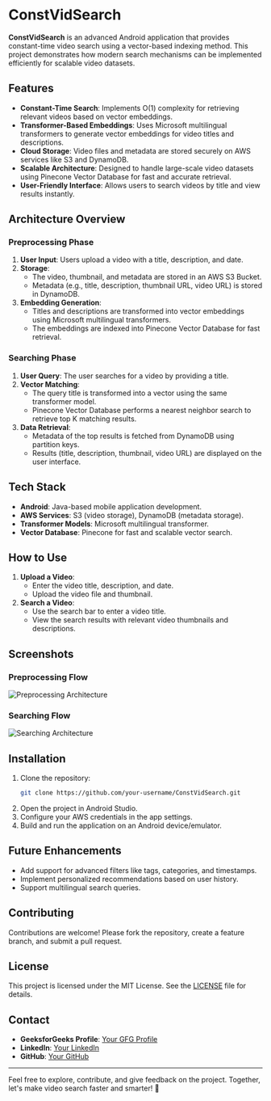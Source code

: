 # ConstVidSearch

**ConstVidSearch** is an advanced Android application that provides constant-time video search using a vector-based indexing method. This project demonstrates how modern search mechanisms can be implemented efficiently for scalable video datasets.

## Features

- **Constant-Time Search**: Implements O(1) complexity for retrieving relevant videos based on vector embeddings.
- **Transformer-Based Embeddings**: Uses Microsoft multilingual transformers to generate vector embeddings for video titles and descriptions.
- **Cloud Storage**: Video files and metadata are stored securely on AWS services like S3 and DynamoDB.
- **Scalable Architecture**: Designed to handle large-scale video datasets using Pinecone Vector Database for fast and accurate retrieval.
- **User-Friendly Interface**: Allows users to search videos by title and view results instantly.

## Architecture Overview

### Preprocessing Phase
1. **User Input**: Users upload a video with a title, description, and date.
2. **Storage**:
   - The video, thumbnail, and metadata are stored in an AWS S3 Bucket.
   - Metadata (e.g., title, description, thumbnail URL, video URL) is stored in DynamoDB.
3. **Embedding Generation**:
   - Titles and descriptions are transformed into vector embeddings using Microsoft multilingual transformers.
   - The embeddings are indexed into Pinecone Vector Database for fast retrieval.

### Searching Phase
1. **User Query**: The user searches for a video by providing a title.
2. **Vector Matching**:
   - The query title is transformed into a vector using the same transformer model.
   - Pinecone Vector Database performs a nearest neighbor search to retrieve top K matching results.
3. **Data Retrieval**:
   - Metadata of the top results is fetched from DynamoDB using partition keys.
   - Results (title, description, thumbnail, video URL) are displayed on the user interface.

## Tech Stack

- **Android**: Java-based mobile application development.
- **AWS Services**: S3 (video storage), DynamoDB (metadata storage).
- **Transformer Models**: Microsoft multilingual transformer.
- **Vector Database**: Pinecone for fast and scalable vector search.

## How to Use

1. **Upload a Video**:
   - Enter the video title, description, and date.
   - Upload the video file and thumbnail.
2. **Search a Video**:
   - Use the search bar to enter a video title.
   - View the search results with relevant video thumbnails and descriptions.

## Screenshots

### Preprocessing Flow
![Preprocessing Architecture](link-to-preprocessing-image)

### Searching Flow
![Searching Architecture](link-to-searching-image)

## Installation

1. Clone the repository:
   ```bash
   git clone https://github.com/your-username/ConstVidSearch.git
   ```
2. Open the project in Android Studio.
3. Configure your AWS credentials in the app settings.
4. Build and run the application on an Android device/emulator.

## Future Enhancements

- Add support for advanced filters like tags, categories, and timestamps.
- Implement personalized recommendations based on user history.
- Support multilingual search queries.

## Contributing

Contributions are welcome! Please fork the repository, create a feature branch, and submit a pull request.

## License

This project is licensed under the MIT License. See the [LICENSE](LICENSE) file for details.

## Contact

- **GeeksforGeeks Profile**: [Your GFG Profile](https://www.geeksforgeeks.org/user/poiu0987/)
- **LinkedIn**: [Your LinkedIn](https://www.linkedin.com/in/yashwant-kumar-65b742205)
- **GitHub**: [Your GitHub](https://github.com/your-username)

---

Feel free to explore, contribute, and give feedback on the project. Together, let's make video search faster and smarter! 🚀
